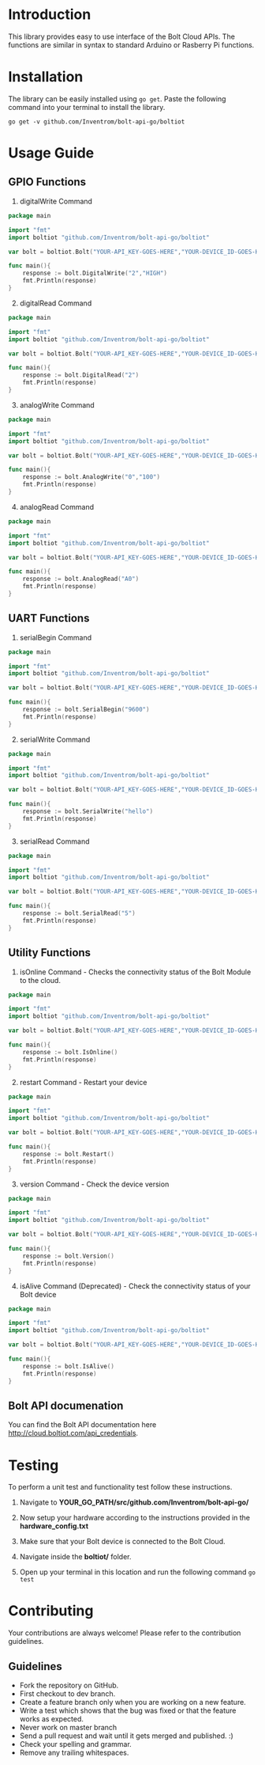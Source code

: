 # Introduction

This library provides easy to use interface of the Bolt Cloud APIs. The functions are similar in syntax to standard Arduino or Rasberry Pi functions.

# Installation

The library can be easily installed using `go get`. Paste the following command into your terminal to install the library.

`go get -v github.com/Inventrom/bolt-api-go/boltiot`

# Usage Guide

## GPIO Functions

1. digitalWrite Command
```go
package main

import "fmt"
import boltiot "github.com/Inventrom/bolt-api-go/boltiot"

var bolt = boltiot.Bolt("YOUR-API_KEY-GOES-HERE","YOUR-DEVICE_ID-GOES-HERE")

func main(){
	response := bolt.DigitalWrite("2","HIGH")
	fmt.Println(response)
}
```
2. digitalRead Command
```go
package main

import "fmt"
import boltiot "github.com/Inventrom/bolt-api-go/boltiot"

var bolt = boltiot.Bolt("YOUR-API_KEY-GOES-HERE","YOUR-DEVICE_ID-GOES-HERE")

func main(){
	response := bolt.DigitalRead("2")
	fmt.Println(response)
}
```

3. analogWrite Command
```go
package main

import "fmt"
import boltiot "github.com/Inventrom/bolt-api-go/boltiot"

var bolt = boltiot.Bolt("YOUR-API_KEY-GOES-HERE","YOUR-DEVICE_ID-GOES-HERE")

func main(){
	response := bolt.AnalogWrite("0","100")
	fmt.Println(response)
}
```

4. analogRead Command
```go
package main

import "fmt"
import boltiot "github.com/Inventrom/bolt-api-go/boltiot"

var bolt = boltiot.Bolt("YOUR-API_KEY-GOES-HERE","YOUR-DEVICE_ID-GOES-HERE")

func main(){
	response := bolt.AnalogRead("A0")
	fmt.Println(response)
}
```

## UART Functions

1. serialBegin Command
```go
package main

import "fmt"
import boltiot "github.com/Inventrom/bolt-api-go/boltiot"

var bolt = boltiot.Bolt("YOUR-API_KEY-GOES-HERE","YOUR-DEVICE_ID-GOES-HERE")

func main(){
	response := bolt.SerialBegin("9600")
	fmt.Println(response)
}
```

2. serialWrite Command

```go
package main

import "fmt"
import boltiot "github.com/Inventrom/bolt-api-go/boltiot"

var bolt = boltiot.Bolt("YOUR-API_KEY-GOES-HERE","YOUR-DEVICE_ID-GOES-HERE")

func main(){
	response := bolt.SerialWrite("hello")
	fmt.Println(response)
}
```

3. serialRead Command

```go
package main

import "fmt"
import boltiot "github.com/Inventrom/bolt-api-go/boltiot"

var bolt = boltiot.Bolt("YOUR-API_KEY-GOES-HERE","YOUR-DEVICE_ID-GOES-HERE")

func main(){
	response := bolt.SerialRead("5")
	fmt.Println(response)
}
```

## Utility Functions

1. isOnline Command - Checks the connectivity status of the Bolt Module to the cloud.

```go
package main

import "fmt"
import boltiot "github.com/Inventrom/bolt-api-go/boltiot"

var bolt = boltiot.Bolt("YOUR-API_KEY-GOES-HERE","YOUR-DEVICE_ID-GOES-HERE")

func main(){
	response := bolt.IsOnline()
	fmt.Println(response)
}
```

2. restart Command - Restart your device
```go
package main

import "fmt"
import boltiot "github.com/Inventrom/bolt-api-go/boltiot"

var bolt = boltiot.Bolt("YOUR-API_KEY-GOES-HERE","YOUR-DEVICE_ID-GOES-HERE")

func main(){
	response := bolt.Restart()
	fmt.Println(response)
}
```
3. version Command - Check the device version
```go
package main

import "fmt"
import boltiot "github.com/Inventrom/bolt-api-go/boltiot"

var bolt = boltiot.Bolt("YOUR-API_KEY-GOES-HERE","YOUR-DEVICE_ID-GOES-HERE")

func main(){
	response := bolt.Version()
	fmt.Println(response)
}
```

4. isAlive Command (Deprecated) - Check the connectivity status of your Bolt device

```go
package main

import "fmt"
import boltiot "github.com/Inventrom/bolt-api-go/boltiot"

var bolt = boltiot.Bolt("YOUR-API_KEY-GOES-HERE","YOUR-DEVICE_ID-GOES-HERE")

func main(){
	response := bolt.IsAlive()
	fmt.Println(response)
}
```

## Bolt API documenation

You can find the Bolt API documentation here http://cloud.boltiot.com/api_credentials.

# Testing

To perform a unit test and functionality test follow these instructions.

1. Navigate to **YOUR_GO_PATH/src/github.com/Inventrom/bolt-api-go/**

2. Now setup your hardware according to the instructions provided in the **hardware_config.txt**

3. Make sure that your Bolt device is connected to the Bolt Cloud.

3. Navigate inside the **boltiot/** folder.

4. Open up your terminal in this location and run the following command `go test`

# Contributing

Your contributions are always welcome! Please refer to the contribution guidelines.

## Guidelines
* Fork the repository on GitHub.
* First checkout to dev branch.
* Create a feature branch only when you are working on a new feature.
* Write a test which shows that the bug was fixed or that the feature works as expected.
* Never work on master branch
* Send a pull request and wait until it gets merged and published. :)
* Check your spelling and grammar.
* Remove any trailing whitespaces.
